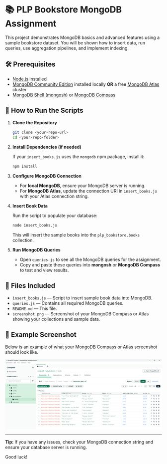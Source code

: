 # 📚 PLP Bookstore MongoDB Assignment

This project demonstrates MongoDB basics and advanced features using a sample bookstore dataset. You will be shown how to insert data, run queries, use aggregation pipelines, and implement indexing.

## 🛠️ Prerequisites

- [Node.js](https://nodejs.org/) installed
- [MongoDB Community Edition](https://www.mongodb.com/try/download/community) installed locally **OR** a free [MongoDB Atlas](https://www.mongodb.com/atlas/database) cluster
- [MongoDB Shell (mongosh)](https://www.mongodb.com/try/download/shell) or [MongoDB Compass](https://www.mongodb.com/try/download/compass)

## 🚀 How to Run the Scripts

1. **Clone the Repository**

   ```sh
   git clone <your-repo-url>
   cd <your-repo-folder>
   ```

2. **Install Dependencies (if needed)**

   If your `insert_books.js` uses the `mongodb` npm package, install it:

   ```sh
   npm install
   ```

3. **Configure MongoDB Connection**

   - For **local MongoDB**, ensure your MongoDB server is running.
   - For **MongoDB Atlas**, update the connection URI in `insert_books.js` with your Atlas connection string.

4. **Insert Book Data**

   Run the script to populate your database:

   ```sh
   node insert_books.js
   ```

   This will insert the sample books into the `plp_bookstore.books` collection.

5. **Run MongoDB Queries**

   - Open `queries.js` to see all the MongoDB queries for the assignment.
   - Copy and paste these queries into **mongosh** or **MongoDB Compass** to test and view results.

## 📄 Files Included

- `insert_books.js` — Script to insert sample book data into MongoDB.
- `queries.js` — Contains all required MongoDB queries.
- `README.md` — This file.
- `screenshot.png` — Screenshot of your MongoDB Compass or Atlas showing your collections and sample data.

## 📸 Example Screenshot

Below is an example of what your MongoDB Compass or Atlas screenshot should look like.

![MongoDB Compass Screenshot](bookstore_screenshot.png)

---

**Tip:** If you have any issues, check your MongoDB connection string and ensure your database server is running.

Good luck!